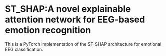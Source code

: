 # ST_SHAP:A novel explainable attention network for EEG-based emotion recognition

This is a PyTorch implementation of the ST-SHAP architecture for emotional EEG classification.
